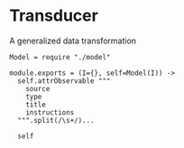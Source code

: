 Transducer
==========

A generalized data transformation

    Model = require "./model"

    module.exports = (I={}, self=Model(I)) ->
      self.attrObservable """
        source
        type
        title
        instructions
      """.split(/\s+/)...

      self
